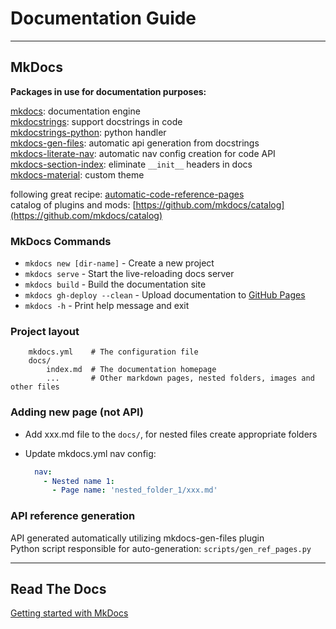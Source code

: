
# Documentation Guide

---
## MkDocs

**Packages in use for documentation purposes:**  

[mkdocs](https://www.mkdocs.org): documentation engine  
[mkdocstrings](https://mkdocstrings.github.io/): support docstrings in code  
[mkdocstrings-python](https://mkdocstrings.github.io/python/): python handler  
[mkdocs-gen-files](https://github.com/oprypin/mkdocs-gen-files): automatic api generation from docstrings  
[mkdocs-literate-nav](https://github.com/oprypin/mkdocs-literate-nav): automatic nav config creation for code API   
[mkdocs-section-index](https://github.com/oprypin/mkdocs-section-index): eliminate `__init__` headers in docs   
[mkdocs-material](https://github.com/squidfunk/mkdocs-material): custom theme

following great recipe:  [automatic-code-reference-pages](https://mkdocstrings.github.io/recipes/#automatic-code-reference-pages)  
catalog of plugins and mods: [https://github.com/mkdocs/catalog](https://github.com/mkdocs/catalog)

### MkDocs Commands

* `mkdocs new [dir-name]` - Create a new project
* `mkdocs serve` - Start the live-reloading docs server
* `mkdocs build` - Build the documentation site
* `mkdocs gh-deploy --clean` - Upload documentation to [GitHub Pages](https://pages.github.com/)
* `mkdocs -h` - Print help message and exit

### Project layout
```
    mkdocs.yml    # The configuration file  
    docs/  
        index.md  # The documentation homepage  
        ...       # Other markdown pages, nested folders, images and other files  
```
### Adding new page (not API)

* Add xxx.md file to the `docs/`, for nested files create appropriate folders  
* Update mkdocs.yml nav config:  

  ```yaml
    nav:
      - Nested name 1:
        - Page name: 'nested_folder_1/xxx.md'
  ```

### API reference generation  
API generated automatically utilizing mkdocs-gen-files plugin  
Python script responsible for auto-generation: `scripts/gen_ref_pages.py`  

---
## Read The Docs
[Getting started with MkDocs](https://docs.readthedocs.io/en/stable/intro/getting-started-with-mkdocs.html)